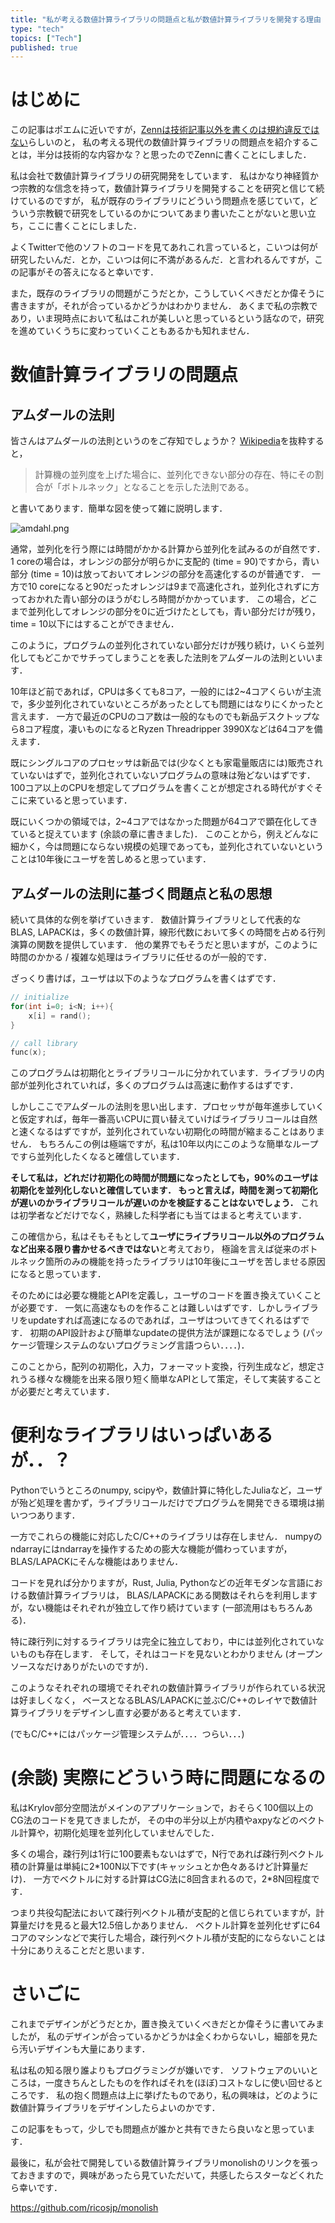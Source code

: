 ```yaml
---
title: "私が考える数値計算ライブラリの問題点と私が数値計算ライブラリを開発する理由 (ポエム)"
type: "tech"
topics: ["Tech"]
published: true
---
```


# はじめに
この記事はポエムに近いですが，[Zennは技術記事以外を書くのは規約違反ではない](https://zenn.dev/hirohito/scraps/382972ddc3b06c)らしいのと，
私の考える現代の数値計算ライブラリの問題点を紹介することは，半分は技術的な内容かな？と思ったのでZennに書くことにしました．

私は会社で数値計算ライブラリの研究開発をしています．
私はかなり神経質かつ宗教的な信念を持って，数値計算ライブラリを開発することを研究と信じて続けているのですが，
私が既存のライブラリにどういう問題点を感じていて，どういう宗教観で研究をしているのかについてあまり書いたことがないと思い立ち，ここに書くことにしました．

よくTwitterで他のソフトのコードを見てあれこれ言っていると，こいつは何が研究したいんだ．とか，こいつは何に不満があるんだ．と言われるんですが，この記事がその答えになると幸いです．

また，既存のライブラリの問題がこうだとか，こうしていくべきだとか偉そうに書きますが，それが合っているかどうかはわかりません．
あくまで私の宗教であり，いま現時点において私はこれが美しいと思っているという話なので，研究を進めていくうちに変わっていくこともあるかも知れません．

# 数値計算ライブラリの問題点
## アムダールの法則
皆さんはアムダールの法則というのをご存知でしょうか？ [Wikipedia](https://ja.wikipedia.org/wiki/%E3%82%A2%E3%83%A0%E3%83%80%E3%83%BC%E3%83%AB%E3%81%AE%E6%B3%95%E5%89%87)を抜粋すると，

> 計算機の並列度を上げた場合に、並列化できない部分の存在、特にその割合が「ボトルネック」となることを示した法則である。

と書いてあります．簡単な図を使って雑に説明します．

![amdahl.png](https://raw.githubusercontent.com/t-hishinuma/zenn-content/main/articles/img/Amdahl.png)

通常，並列化を行う際には時間がかかる計算から並列化を試みるのが自然です．1 coreの場合は，オレンジの部分が明らかに支配的 (time = 90)ですから，青い部分 (time = 10)は放っておいてオレンジの部分を高速化するのが普通です．
一方で10 coreになると90だったオレンジは9まで高速化され，並列化されずに方っておかれた青い部分のほうがむしろ時間がかかっています．
この場合，どこまで並列化してオレンジの部分を0に近づけたとしても，青い部分だけが残り，time = 10以下にはすることができません．

このように，プログラムの並列化されていない部分だけが残り続け，いくら並列化してもどこかでサチってしまうことを表した法則をアムダールの法則といいます．

10年ほど前であれば，CPUは多くても8コア，一般的には2~4コアくらいが主流で，多少並列化されていないところがあったとしても問題にはなりにくかったと言えます．
一方で最近のCPUのコア数は一般的なものでも新品デスクトップなら8コア程度，凄いものになるとRyzen Threadripper 3990Xなどは64コアを備えます．

既にシングルコアのプロセッサは新品では(少なくとも家電量販店には)販売されていないはずで，並列化されていないプログラムの意味は殆どないはずです．
100コア以上のCPUを想定してプログラムを書くことが想定される時代がすぐそこに来ていると思っています．

既にいくつかの領域では，2~4コアではなかった問題が64コアで顕在化してきていると捉えています (余談の章に書きました)．
このことから，例えどんなに細かく，今は問題にならない規模の処理であっても，並列化されていないということは10年後にユーザを苦しめると思っています．

## アムダールの法則に基づく問題点と私の思想
続いて具体的な例を挙げていきます．
数値計算ライブラリとして代表的なBLAS, LAPACKは，多くの数値計算，線形代数において多くの時間を占める行列演算の関数を提供しています．
他の業界でもそうだと思いますが，このように時間のかかる / 複雑な処理はライブラリに任せるのが一般的です．

ざっくり書けば，ユーザは以下のようなプログラムを書くはずです．

```cpp
// initialize
for(int i=0; i<N; i++){
    x[i] = rand();
}

// call library 
func(x);
```

このプログラムは初期化とライブラリコールに分かれています．ライブラリの内部が並列化されていれば，多くのプログラムは高速に動作するはずです．

しかしここでアムダールの法則を思い出します．プロセッサが毎年進歩していくと仮定すれば，毎年一番高いCPUに買い替えていけばライブラリコールは自然と速くなるはずですが，並列化されていない初期化の時間が縮まることはありません．
もちろんこの例は極端ですが，私は10年以内にこのような簡単なループですら並列化したくなると確信しています．

**そして私は，どれだけ初期化の時間が問題になったとしても，90%のユーザは初期化を並列化しないと確信しています．
もっと言えば，時間を測って初期化が遅いのかライブラリコールが遅いのかを検証することはないでしょう．**
これは初学者などだけでなく，熟練した科学者にも当てはまると考えています．

この確信から，私はそもそもとして**ユーザにライブラリコール以外のプログラムなど出来る限り書かせるべきではない**と考えており，
極論を言えば従来のボトルネック箇所のみの機能を持ったライブラリは10年後にユーザを苦しませる原因になると思っています．

そのためには必要な機能とAPIを定義し，ユーザのコードを置き換えていくことが必要です．
一気に高速なものを作ることは難しいはずです．しかしライブラリをupdateすれば高速になるのであれば，ユーザはついてきてくれるはずです．
初期のAPI設計および簡単なupdateの提供方法が課題になるでしょう (パッケージ管理システムのないプログラミング言語つらい．．．．)．

このことから，配列の初期化，入力，フォーマット変換，行列生成など，想定されうる様々な機能を出来る限り短く簡単なAPIとして策定，そして実装することが必要だと考えています．

# 便利なライブラリはいっぱいあるが．．？
Pythonでいうところのnumpy, scipyや，数値計算に特化したJuliaなど，ユーザが殆ど処理を書かず，ライブラリコールだけでプログラムを開発できる環境は揃いつつあります．

一方でこれらの機能に対応したC/C++のライブラリは存在しません．
numpyのndarrayにはndarrayを操作するための膨大な機能が備わっていますが，BLAS/LAPACKにそんな機能はありません．

コードを見れば分かりますが，Rust, Julia, Pythonなどの近年モダンな言語における数値計算ライブラリは，
BLAS/LAPACKにある関数はそれらを利用しますが，ない機能はそれぞれが独立して作り続けています (一部流用はもちろんある)．

特に疎行列に対するライブラリは完全に独立しており，中には並列化されていないものも存在します．
そして，それはコードを見ないとわかりません (オープンソースなだけありがたいのですが)．

このようなそれぞれの環境でそれぞれの数値計算ライブラリが作られている状況は好ましくなく，
ベースとなるBLAS/LAPACKに並ぶC/C++のレイヤで数値計算ライブラリをデザインし直す必要があると考えています．

(でもC/C++にはパッケージ管理システムが．．．．つらい．．．)

# (余談) 実際にどういう時に問題になるの
私はKrylov部分空間法がメインのアプリケーションで，おそらく100個以上のCG法のコードを見てきましたが，
その中の半分以上が内積やaxpyなどのベクトル計算や，初期化処理を並列化していませんでした．

多くの場合，疎行列は1行に100要素もないはずで，N行であれば疎行列ベクトル積の計算量は単純に2\*100N以下です(キャッシュとか色々あるけど計算量だけ)．
一方でベクトルに対する計算はCG法に8回含まれるので，2\*8N回程度です．

つまり共役勾配法において疎行列ベクトル積が支配的と信じられていますが，計算量だけを見ると最大12.5倍しかありません．
ベクトル計算を並列化せずに64コアのマシンなどで実行した場合，疎行列ベクトル積が支配的にならないことは十分にありえることだと思います．

# さいごに
これまでデザインがどうだとか，置き換えていくべきだとか偉そうに書いてみましたが，
私のデザインが合っているかどうかは全くわからないし，細部を見たら汚いデザインも大量にあります．

私は私の知る限り誰よりもプログラミングが嫌いです．
ソフトウェアのいいところは，一度きちんとしたものを作ればそれを(ほぼ)コストなしに使い回せるところです．
私の抱く問題点は上に挙げたものであり，私の興味は，どのように数値計算ライブラリをデザインしたらよいのかです．

この記事をもって，少しでも問題点が誰かと共有できたら良いなと思っています．

最後に，私が会社で開発している数値計算ライブラリmonolishのリンクを張っておきますので，興味があったら見ていただいて，共感したらスターなどくれたら幸いです．

https://github.com/ricosjp/monolish

